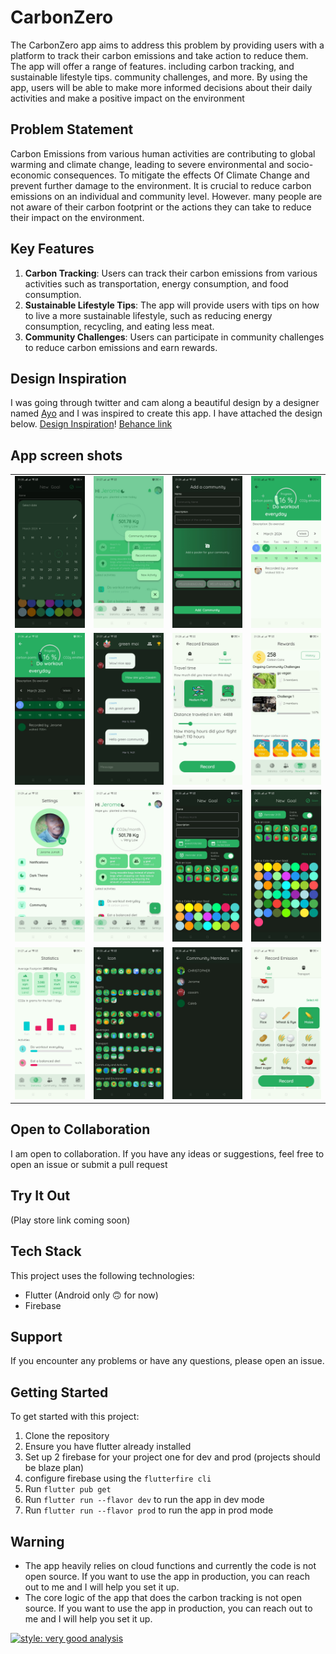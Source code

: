 # CarbonZero

The CarbonZero app aims to address this problem by providing users with a platform to
track their carbon emissions and take action to reduce them. The app will offer a range of
features. including carbon tracking, and sustainable lifestyle tips. community challenges, and
more. By using the app, users will be able to make more informed decisions about their
daily activities and make a positive impact on the environment

## Problem Statement

Carbon Emissions from various human activities are contributing to global warming and
climate change, leading to severe environmental and socio-economic consequences. To mitigate the effects Of Climate Change and prevent further damage to the
environment. It is crucial to reduce carbon emissions on an individual and community level.
However. many people are not aware of their carbon footprint or the actions they can take to reduce their impact on the environment.

## Key Features

1. **Carbon Tracking**: Users can track their carbon emissions from various activities such as transportation, energy consumption, and food consumption.
2. **Sustainable Lifestyle Tips**: The app will provide users with tips on how to live a more sustainable lifestyle, such as reducing energy consumption, recycling, and eating less meat.
3. **Community Challenges**: Users can participate in community challenges to reduce carbon emissions and earn rewards.

## Design Inspiration

I was going through twitter and cam along a beautiful design by a designer named [Ayo](https://x.com/theay_o?t=dxzjbpj_bMy188D3_0Jquw&s=08) and I was inspired to create this app. I have attached the design below.
[Design Inspiration](https://www.figma.com/file/kN8GWRfSo40TcEls4bI0EY/CarbonZero?type=design&t=ZWEF6WdvALWxMJpG-6)!
[Behance link](https://www.behance.net/gallery/165836409/CarbonZero-%28-Case-Study-%29)

## App screen shots

<table>
  <tr>
    <td><img src="./screenshot/IMG-20240331-WA0072.jpg" alt="Screenshot 1" width="200"/></td>
    <td><img src="./screenshot/IMG-20240331-WA0073.jpg" alt="Screenshot 2" width="200"/></td>
    <td><img src="./screenshot/IMG-20240331-WA0074.jpg" alt="Screenshot 3" width="200"/></td>
    <td><img src="./screenshot/IMG-20240331-WA0075.jpg" alt="Screenshot 4" width="200"/></td>
  </tr>
  <tr>
    <td><img src="./screenshot/IMG-20240331-WA0076.jpg" alt="Screenshot 5" width="200"/></td>
    <td><img src="./screenshot/IMG-20240331-WA0077.jpg" alt="Screenshot 6" width="200"/></td>
     <td><img src="./screenshot/IMG-20240331-WA0078.jpg" alt="Screenshot 7" width="200"/></td>
       <td><img src="./screenshot/IMG-20240331-WA0079.jpg" alt="Screenshot 8" width="200"/></td>
  </tr>
    <tr>
    <td><img src="./screenshot/IMG-20240331-WA0080.jpg" alt="Screenshot 9" width="200"/></td>
    <td><img src="./screenshot/IMG-20240331-WA0081.jpg" alt="Screenshot 10" width="200"/></td>
     <td><img src="./screenshot/IMG-20240331-WA0082.jpg" alt="Screenshot 11" width="200"/></td>
    <td><img src="./screenshot/IMG-20240331-WA0083.jpg" alt="Screenshot 12" width="200"/></td>
  </tr>
   <tr>
    <td><img src="./screenshot/IMG-20240331-WA0084.jpg" alt="Screenshot 13" width="200"/></td>
    <td><img src="./screenshot/IMG-20240331-WA0085.jpg" alt="Screenshot 14" width="200"/></td>
     <td><img src="./screenshot/IMG-20240331-WA0086.jpg" alt="Screenshot 15" width="200"/></td>
    <td><img src="./screenshot/IMG-20240331-WA0087.jpg" alt="Screenshot 16" width="200"/></td>
  </tr>
</table>

## Open to Collaboration

I am open to collaboration. If you have any ideas or suggestions, feel free to open an issue or submit a pull request

## Try It Out

(Play store link coming soon)

## Tech Stack

This project uses the following technologies:

- Flutter (Android only 🙃 for now)
- Firebase

## Support

If you encounter any problems or have any questions, please open an issue.

## Getting Started

To get started with this project:

1. Clone the repository
2. Ensure you have flutter already installed
3. Set up 2 firebase for your project one for dev and prod (projects should be blaze plan)
4. configure firebase using the `flutterfire cli`
5. Run `flutter pub get`
6. Run `flutter run --flavor dev` to run the app in dev mode
7. Run `flutter run --flavor prod` to run the app in prod mode

## **Warning**

- The app heavily relies on cloud functions and currently the code is not open source. If you want to use the app in production, you can reach out to me and I will help you set it up.
- The core logic of the app that does the carbon tracking is not open source. If you want to use the app in production, you can reach out to me and I will help you set it up.

[![style: very good analysis](https://img.shields.io/badge/style-very_good_analysis-B22C89.svg)](https://pub.dev/packages/very_good_analysis)
